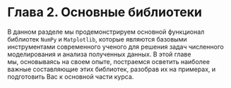# Глава 2. Основные библиотеки

В данном разделе мы продемонстрируем основной функционал библиотек `NumPy` и `Matplotlib`, которые являются базовыми  
инструментами современного ученого для решения задач численного моделирования и анализа полученных данных. В этой главе  
мы, основываясь на своем опыте, постраемся осветить наиболее важные составляющие этих библиотек, разобрав их на примерах, и подготовить Вас к основной части курса.
